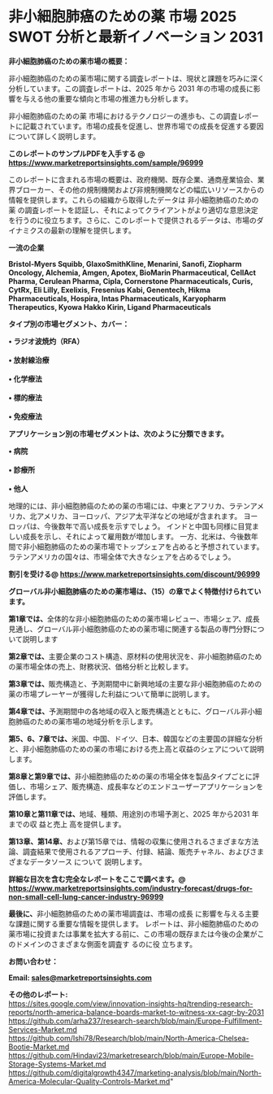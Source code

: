 # 非小細胞肺癌のための薬 市場 2025 SWOT 分析と最新イノベーション 2031

<strong><b>非小細胞肺癌のための薬市場の概要：</b></strong>

非小細胞肺癌のための薬市場に関する調査レポートは、現状と課題を巧みに深く分析しています。この調査レポートは、2025 年から 2031 年の市場の成長に影響を与える他の重要な傾向と市場の推進力も分析します。

非小細胞肺癌のための薬 市場におけるテクノロジーの進歩も、この調査レポートに記載されています。市場の成長を促進し、世界市場での成長を促進する要因について詳しく説明します。

<strong>このレポートのサンプルPDFを入手する @ <a href=https://www.marketreportsinsights.com/sample/96999>https://www.marketreportsinsights.com/sample/96999</a></strong>

このレポートに含まれる市場の概要は、政府機関、既存企業、通商産業協会、業界ブローカー、その他の規制機関および非規制機関などの幅広いリソースからの情報を提供します。これらの組織から取得したデータは 非小細胞肺癌のための薬 の調査レポートを認証し、それによってクライアントがより適切な意思決定を行うのに役立ちます。さらに、このレポートで提供されるデータは、市場のダイナミクスの最新の理解を提供します。

<strong>一流の企業</strong>

<strong><b>Bristol-Myers Squibb, GlaxoSmithKline, Menarini, Sanofi, Ziopharm Oncology, Alchemia, Amgen, Apotex, BioMarin Pharmaceutical, CellAct Pharma, Cerulean Pharma, Cipla, Cornerstone Pharmaceuticals, Curis, CytRx, Eli Lilly, Exelixis, Fresenius Kabi, Genentech, Hikma Pharmaceuticals, Hospira, Intas Pharmaceuticals, Karyopharm Therapeutics, Kyowa Hakko Kirin, Ligand Pharmaceuticals</b></strong>

<strong><b>タイプ別の市場セグメント、カバー：</b></strong>

<strong>• ラジオ波焼灼（RFA）<br><br>• 放射線治療<br><br>• 化学療法<br><br>• 標的療法<br><br>• 免疫療法</strong>

<strong><b>アプリケーション別の市場セグメントは、次のように分類できます。</b></strong>

<strong>• 病院<br><br>• 診療所<br><br>• 他人</strong>

 地理的には、非小細胞肺癌のための薬の市場には、中東とアフリカ、ラテンアメリカ、北アメリカ、ヨーロッパ、アジア太平洋などの地域が含まれます。 ヨーロッパは、今後数年で高い成長を示すでしょう。 インドと中国も同様に目覚ましい成長を示し、それによって雇用数が増加します。 一方、北米は、今後数年間で非小細胞肺癌のための薬市場でトップシェアを占めると予想されています。 ラテンアメリカの国々は、市場全体で大きなシェアを占めるでしょう。

<strong>割引を受ける@ <a href=https://www.marketreportsinsights.com/discount/96999>https://www.marketreportsinsights.com/discount/96999</a></strong>

<strong><b>グローバル非小細胞肺癌のための薬市場は、（15）の章でよく特徴付けられています。</b></strong>

<strong><b>第</b></strong><strong><b>1章では、</b></strong>全体的な非小細胞肺癌のための薬市場レビュー、市場シェア、成長見通し、グローバル非小細胞肺癌のための薬市場に関連する製品の専門分野について説明します

<strong><b>第2章では、</b></strong>主要企業のコスト構造、原材料の使用状況を、非小細胞肺癌のための薬市場全体の売上、財務状況、価格分析と比較します。

<strong><b>第3章では、</b></strong>販売構造と、予測期間中に新興地域の主要な非小細胞肺癌のための薬の市場プレーヤーが獲得した利益について簡単に説明します。

<strong><b>第4章では、</b></strong>予測期間中の各地域の収入と販売構造とともに、グローバル非小細胞肺癌のための薬市場の地域分析を示します。

<strong><b>第5、6、7章では、</b></strong>米国、中国、ドイツ、日本、韓国などの主要国の詳細な分析と、非小細胞肺癌のための薬の市場における売上高と収益のシェアについて説明します。

<strong><b>第8章と第9章では、</b></strong>非小細胞肺癌のための薬の市場全体を製品タイプごとに評価し、市場シェア、販売構造、成長率などのエンドユーザーアプリケーションを評価します。

<strong><b>第10章と第11章では、</b></strong>地域、種類、用途別の市場予測と、2025 年から2031 年までの収 益と売上 高を提供します。

<strong><b>第13章、第14章、</b></strong>および第15章では、情報の収集に使用されるさまざまな方法論、調査結果で使用されるアプローチ、付録、結論、販売チャネル、およびさまざまなデータソース について 説明します。

<strong>詳細な目次を含む完全なレポートをここで調べます。@ <a href=https://www.marketreportsinsights.com/industry-forecast/drugs-for-non-small-cell-lung-cancer-industry-96999>https://www.marketreportsinsights.com/industry-forecast/drugs-for-non-small-cell-lung-cancer-industry-96999</a></strong>

<strong><b>最後に、</b></strong>非小細胞肺癌のための薬市場調査は、市場の成長 に影響を</a>与える主要な課題に関する重要な情報を提供します。 レポートは、非小細胞肺癌のための薬市場に投資または事業を拡大する前に、この市場の既存または今後の企業がこのドメインのさまざまな側面を調査す るのに役 立ちます。

<strong><b>お問い合わせ：</b></strong>

<strong>Email: </strong><a href=mailto:sales@marketreportsinsights.com><strong>sales@marketreportsinsights.com</strong></a>

<strong>その他のレポート:</strong>
<br>
<a href=https://sites.google.com/view/innovation-insights-hq/trending-research-reports/north-america-balance-boards-market-to-witness-xx-cagr-by-2031>https://sites.google.com/view/innovation-insights-hq/trending-research-reports/north-america-balance-boards-market-to-witness-xx-cagr-by-2031</a>
<br>
<a href=https://github.com/arha237/research-search/blob/main/Europe-Fulfillment-Services-Market.md>https://github.com/arha237/research-search/blob/main/Europe-Fulfillment-Services-Market.md</a>
<br>
<a href=https://github.com/Ishi78/Research/blob/main/North-America-Chelsea-Bootie-Market.md>https://github.com/Ishi78/Research/blob/main/North-America-Chelsea-Bootie-Market.md</a>
<br>
<a href=https://github.com/Hindavi23/marketresearch/blob/main/Europe-Mobile-Storage-Systems-Market.md>https://github.com/Hindavi23/marketresearch/blob/main/Europe-Mobile-Storage-Systems-Market.md</a>
<br>
<a href=https://github.com/digitalgrowth4347/marketing-analysis/blob/main/North-America-Molecular-Quality-Controls-Market.md>https://github.com/digitalgrowth4347/marketing-analysis/blob/main/North-America-Molecular-Quality-Controls-Market.md</a>"
